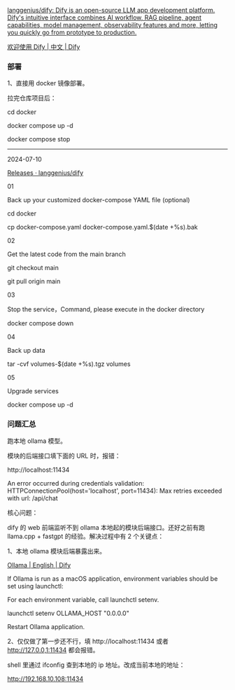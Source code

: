 [langgenius/dify: Dify is an open-source LLM app development platform. Dify's intuitive interface combines AI workflow, RAG pipeline, agent capabilities, model management, observability features and more, letting you quickly go from prototype to production.](https://github.com/langgenius/dify?tab=readme-ov-file#quick-start)

[欢迎使用 Dify | 中文 | Dify](https://docs.dify.ai/v/zh-hans)

### 部署

1、直接用 docker 镜像部署。

拉完仓库项目后：

cd docker

docker compose up -d

docker compose stop

---

2024-07-10

[Releases · langgenius/dify](https://github.com/langgenius/dify/releases)

01

Back up your customized docker-compose YAML file (optional)

cd docker

cp docker-compose.yaml docker-compose.yaml.$(date +%s).bak

02

Get the latest code from the main branch

git checkout main

git pull origin main

03

Stop the service，Command, please execute in the docker directory

docker compose down

04

Back up data

tar -cvf volumes-$(date +%s).tgz volumes

05

Upgrade services

docker compose up -d



### 问题汇总

跑本地 ollama 模型。

模块的后端接口填下面的 URL 时，报错：

http://localhost:11434

An error occurred during credentials validation: HTTPConnectionPool(host='localhost', port=11434): Max retries exceeded with url: /api/chat

核心问题：

dify 的 web 前端监听不到 ollama 本地起的模块后端接口。还好之前有跑 llama.cpp + fastgpt 的经验。解决过程中有 2 个关键点：

1、本地 ollama 模块后端暴露出来。

[Ollama | English | Dify](https://docs.dify.ai/tutorials/model-configuration/ollama)

If Ollama is run as a macOS application, environment variables should be set using launchctl:

For each environment variable, call launchctl setenv.

launchctl setenv OLLAMA_HOST "0.0.0.0"

Restart Ollama application.

2、仅仅做了第一步还不行，填 http://localhost:11434 或者 http://127.0.0,1:11434 都会报错。

shell 里通过 ifconfig 查到本地的 ip 地址。改成当前本地的地址：

http://192.168.10.108:11434